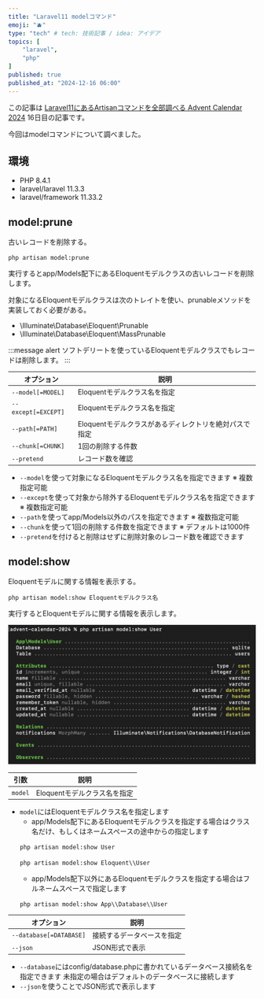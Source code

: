 ```yaml
---
title: "Laravel11 modelコマンド"
emoji: "🫐"
type: "tech" # tech: 技術記事 / idea: アイデア
topics: [
    "laravel",
    "php"
]
published: true
published_at: "2024-12-16 06:00"
---
```


この記事は [Laravel11にあるArtisanコマンドを全部調べる Advent Calendar 2024](https://adventar.org/calendars/10674) 16日目の記事です。

今回はmodelコマンドについて調べました。

## 環境

- PHP 8.4.1
- laravel/laravel 11.3.3
- laravel/framework 11.33.2

## model:prune

古いレコードを削除する。

```
php artisan model:prune
```

実行するとapp/Models配下にあるEloquentモデルクラスの古いレコードを削除します。

対象になるEloquentモデルクラスは次のトレイトを使い、prunableメソッドを実装しておく必要がある。

- \Illuminate\Database\Eloquent\Prunable
- \Illuminate\Database\Eloquent\MassPrunable

:::message alert
ソフトデリートを使っているEloquentモデルクラスでもレコードは削除します。
:::

| オプション | 説明 |
| --- | --- |
| `--model[=MODEL]` | Eloquentモデルクラス名を指定 |
| `--except[=EXCEPT]` | Eloquentモデルクラス名を指定 |
| `--path[=PATH]` | Eloquentモデルクラスがあるディレクトリを絶対パスで指定 |
| `--chunk[=CHUNK]` | 1回の削除する件数 |
| `--pretend` | レコード数を確認 |

- `--model`を使って対象になるEloquentモデルクラス名を指定できます ※ 複数指定可能
- `--except`を使って対象から除外するEloquentモデルクラス名を指定できます ※ 複数指定可能
- `--path`を使ってapp/Models以外のパスを指定できます ※ 複数指定可能
- `--chunk`を使って1回の削除する件数を指定できます ※ デフォルトは1000件
- `--pretend`を付けると削除はせずに削除対象のレコード数を確認できます

## model:show

Eloquentモデルに関する情報を表示する。

```
php artisan model:show Eloquentモデルクラス名
```

実行するとEloquentモデルに関する情報を表示します。

![](/images/5cd70fa3e77c30/1.png)

| 引数 | 説明 |
| --- | --- |
| `model` | Eloquentモデルクラス名を指定 |

- `model`にはEloquentモデルクラス名を指定します
  - app/Models配下にあるEloquentモデルクラスを指定する場合はクラス名だけ、もしくはネームスペースの途中からの指定します
  ```
  php artisan model:show User

  php artisan model:show Eloquent\\User
  ```
  - app/Models配下以外にあるEloquentモデルクラスを指定する場合はフルネームスペースで指定します
  ```
  php artisan model:show App\\Database\\User
  ```

| オプション | 説明 |
| --- | --- |
| `--database[=DATABASE]` | 接続するデータベースを指定 |
| `--json` | JSON形式で表示 |

- `--database`にはconfig/database.phpに書かれているデータベース接続名を指定できます
未指定の場合はデフォルトのデータベースに接続します
- `--json`を使うことでJSON形式で表示します
